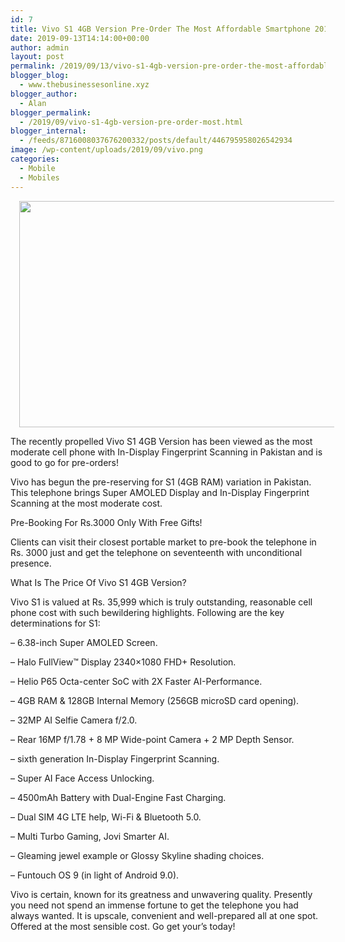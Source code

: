 ```yaml
---
id: 7
title: Vivo S1 4GB Version Pre-Order The Most Affordable Smartphone 2019
date: 2019-09-13T14:14:00+00:00
author: admin
layout: post
permalink: /2019/09/13/vivo-s1-4gb-version-pre-order-the-most-affordable-smartphone-2019/
blogger_blog:
  - www.thebusinessesonline.xyz
blogger_author:
  - Alan
blogger_permalink:
  - /2019/09/vivo-s1-4gb-version-pre-order-most.html
blogger_internal:
  - /feeds/8716008037676200332/posts/default/446795958026542934
image: /wp-content/uploads/2019/09/vivo.png
categories:
  - Mobile
  - Mobiles
---
```

<div dir="ltr" style="text-align: left;">
  <div style="clear: both; text-align: center;">
    <a href="http://thebusinessesonline.xyz/wp-content/uploads/2019/09/vivo.png" style="margin-left: 1em; margin-right: 1em;"><img border="0" data-original-height="382" data-original-width="675" height="362" src="http://thebusinessesonline.xyz/wp-content/uploads/2019/09/vivo-300x170.png" width="640" /></a>
  </div>
  
  <p>
    The recently propelled Vivo S1 4GB Version has been viewed as the most moderate cell phone with In-Display Fingerprint Scanning in Pakistan and is good to go for pre-orders!
  </p>
  
  <p>
    Vivo has begun the pre-reserving for S1 (4GB RAM) variation in Pakistan. This telephone brings Super AMOLED Display and In-Display Fingerprint Scanning at the most moderate cost.
  </p>
  
  <p>
    Pre-Booking For Rs.3000 Only With Free Gifts!
  </p>
  
  <p>
    Clients can visit their closest portable market to pre-book the telephone in Rs. 3000 just and get the telephone on seventeenth with unconditional presence.
  </p>
  
  <p>
    What Is The Price Of Vivo S1 4GB Version?
  </p>
  
  <p>
    Vivo S1 is valued at Rs. 35,999 which is truly outstanding, reasonable cell phone cost with such bewildering highlights. Following are the key determinations for S1:
  </p>
  
  <p>
    – 6.38-inch Super AMOLED Screen.
  </p>
  
  <p>
    – Halo FullView™ Display 2340×1080 FHD+ Resolution.
  </p>
  
  <p>
    – Helio P65 Octa-center SoC with 2X Faster AI-Performance.
  </p>
  
  <p>
    – 4GB RAM & 128GB Internal Memory (256GB microSD card opening).
  </p>
  
  <p>
    – 32MP AI Selfie Camera f/2.0.
  </p>
  
  <p>
    – Rear 16MP f/1.78 + 8 MP Wide-point Camera + 2 MP Depth Sensor.
  </p>
  
  <p>
    – sixth generation In-Display Fingerprint Scanning.
  </p>
  
  <p>
    – Super AI Face Access Unlocking.
  </p>
  
  <p>
    – 4500mAh Battery with Dual-Engine Fast Charging.
  </p>
  
  <p>
    – Dual SIM 4G LTE help, Wi-Fi & Bluetooth 5.0.
  </p>
  
  <p>
    – Multi Turbo Gaming, Jovi Smarter AI.
  </p>
  
  <p>
    – Gleaming jewel example or Glossy Skyline shading choices.
  </p>
  
  <p>
    – Funtouch OS 9 (in light of Android 9.0).
  </p>
  
  <p>
    Vivo is certain, known for its greatness and unwavering quality. Presently you need not spend an immense fortune to get the telephone you had always wanted. It is upscale, convenient and well-prepared all at one spot. Offered at the most sensible cost. Go get your&#8217;s today!
  </p>
</div>